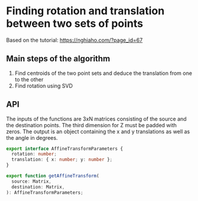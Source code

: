 # Finding rotation and translation between two sets of points

Based on the tutorial: https://nghiaho.com/?page_id=67

## Main steps of the algorithm

1. Find centroids of the two point sets and deduce the translation from one to the other
2. Find rotation using SVD

## API

The inputs of the functions are 3xN matrices consisting of the source and the destination points. The third dimension for Z must be padded with zeros. The output is an object containing the x and y translations as well as the angle in degrees.

```ts
export interface AffineTransformParameters {
  rotation: number;
  translation: { x: number; y: number };
}

export function getAffineTransform(
  source: Matrix,
  destination: Matrix,
): AffineTransformParameters;
```
